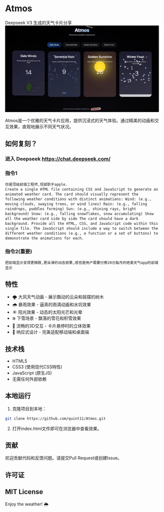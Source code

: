 # Atmos
Deepseek V3 生成的天气卡片分享
![Weather Cards](preview.gif)

Atmos是一个优雅的天气卡片应用，提供沉浸式的天气体验。通过精美的动画和交互效果，直观地展示不同天气状况。

## 如何复刻？
### 进入 Deepseek https://chat.deepseek.com/
### 指令1
```
你是顶级前端工程师,现就职于apple.
Create a single HTML file containing CSS and JavaScript to generate an animated weather card. The card should visually represent the following weather conditions with distinct animations: Wind: (e.g., moving clouds, swaying trees, or wind lines) Rain: (e.g., falling raindrops, puddles forming) Sun: (e.g., shining rays, bright background) Snow: (e.g., falling snowflakes, snow accumulating) Show all the weather card side by side The card should have a dark background. Provide all the HTML, CSS, and JavaScript code within this single file. The JavaScript should include a way to switch between the different weather conditions (e.g., a function or a set of buttons) to demonstrate the animations for each.
```
### 指令2(重要)
```
把前端显示变得更精致,更丝滑的动态效果,感觉是用户需要付费20元每月的绝美天气app的前端显示
```

## 特性

- 🌪️ 大风天气动画 - 展示飘动的云朵和摇摆的树木
- 🌧️ 暴雨效果 - 逼真的雨滴动画和水坑效果
- ☀️ 阳光效果 - 动态的太阳光芒和光晕
- ❄️ 下雪场景 - 飘落的雪花和积雪效果
- 💫 流畅的3D交互 - 卡片悬停时的立体效果
- 📱 响应式设计 - 完美适配移动端和桌面端

## 技术栈

- HTML5
- CSS3 (使用现代CSS特性)
- JavaScript (原生JS)
- 无需任何外部依赖

## 本地运行

1. 克隆项目到本地：
```bash
git clone https://github.com/quint11/Atmos.git
```

2. 打开index.html文件即可在浏览器中查看效果。
## 贡献
欢迎贡献代码和反馈问题。请提交Pull Request或创建Issue。
## 许可证
MIT License
---
Enjoy the weather! 🌦️

